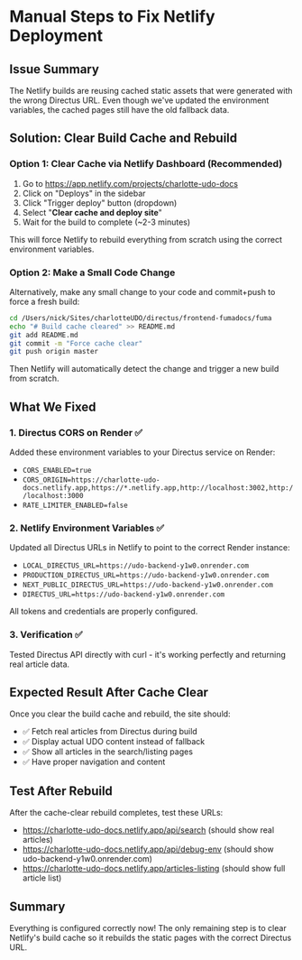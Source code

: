 # Manual Steps to Fix Netlify Deployment

## Issue Summary
The Netlify builds are reusing cached static assets that were generated with the wrong Directus URL. Even though we've updated the environment variables, the cached pages still have the old fallback data.

## Solution: Clear Build Cache and Rebuild

### Option 1: Clear Cache via Netlify Dashboard (Recommended)
1. Go to https://app.netlify.com/projects/charlotte-udo-docs
2. Click on "Deploys" in the sidebar
3. Click "Trigger deploy" button (dropdown)
4. Select "**Clear cache and deploy site**"
5. Wait for the build to complete (~2-3 minutes)

This will force Netlify to rebuild everything from scratch using the correct environment variables.

### Option 2: Make a Small Code Change
Alternatively, make any small change to your code and commit+push to force a fresh build:

```bash
cd /Users/nick/Sites/charlotteUDO/directus/frontend-fumadocs/fuma
echo "# Build cache cleared" >> README.md
git add README.md
git commit -m "Force cache clear"
git push origin master
```

Then Netlify will automatically detect the change and trigger a new build from scratch.

## What We Fixed

### 1. Directus CORS on Render ✅
Added these environment variables to your Directus service on Render:
- `CORS_ENABLED=true`
- `CORS_ORIGIN=https://charlotte-udo-docs.netlify.app,https://*.netlify.app,http://localhost:3002,http://localhost:3000`
- `RATE_LIMITER_ENABLED=false`

### 2. Netlify Environment Variables ✅
Updated all Directus URLs in Netlify to point to the correct Render instance:
- `LOCAL_DIRECTUS_URL=https://udo-backend-y1w0.onrender.com`
- `PRODUCTION_DIRECTUS_URL=https://udo-backend-y1w0.onrender.com`
- `NEXT_PUBLIC_DIRECTUS_URL=https://udo-backend-y1w0.onrender.com`
- `DIRECTUS_URL=https://udo-backend-y1w0.onrender.com`

All tokens and credentials are properly configured.

### 3. Verification ✅
Tested Directus API directly with curl - it's working perfectly and returning real article data.

## Expected Result After Cache Clear
Once you clear the build cache and rebuild, the site should:
- ✅ Fetch real articles from Directus during build
- ✅ Display actual UDO content instead of fallback
- ✅ Show all articles in the search/listing pages
- ✅ Have proper navigation and content

## Test After Rebuild
After the cache-clear rebuild completes, test these URLs:
- https://charlotte-udo-docs.netlify.app/api/search (should show real articles)
- https://charlotte-udo-docs.netlify.app/api/debug-env (should show udo-backend-y1w0.onrender.com)
- https://charlotte-udo-docs.netlify.app/articles-listing (should show full article list)

## Summary
Everything is configured correctly now! The only remaining step is to clear Netlify's build cache so it rebuilds the static pages with the correct Directus URL.
